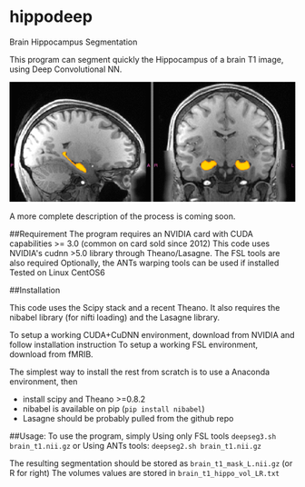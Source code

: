 # hippodeep
Brain Hippocampus Segmentation

This program can segment quickly the Hippocampus of a brain T1 image, using Deep Convolutional NN.

![screenshot](blink.gif?raw=True)

A more complete description of the process is coming soon.

##Requirement
The program requires an NVIDIA card with CUDA capabilities >= 3.0 (common on card sold since 2012)
This code uses NVIDIA's cudnn >5.0 library through Theano/Lasagne.
The FSL tools are also required
Optionally, the ANTs warping tools can be used if installed
Tested on Linux CentOS6

##Installation

This code uses the Scipy stack and a recent Theano. It also requires the nibabel library (for nifti loading) and the Lasagne library.

To setup a working CUDA+CuDNN environment, download from NVIDIA and follow installation instruction
To setup a working FSL environment, download from fMRIB.

The simplest way to install the rest from scratch is to use a Anaconda environment, then
* install scipy and Theano >=0.8.2
* nibabel is available on pip (`pip install nibabel`)
* Lasagne should be probably pulled from the github repo


##Usage:
To use the program, simply
Using only FSL tools `deepseg3.sh brain_t1.nii.gz`
or Using ANTs tools: `deepseg2.sh brain_t1.nii.gz`

The resulting segmentation should be stored as `brain_t1_mask_L.nii.gz` (or R for right)
The volumes values are stored in `brain_t1_hippo_vol_LR.txt`
